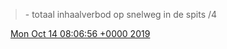 > \- totaal inhaalverbod op snelweg in de spits /4

<img src="../../media/tweet.ico" width="12" /> [Mon Oct 14 08:06:56 +0000 2019](https://twitter.com/DromerDenker/status/1183655411993501696)